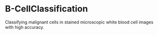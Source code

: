 # B-CellClassification
Classifying malignant cells in stained microscopic white blood cell images with high accuracy.
